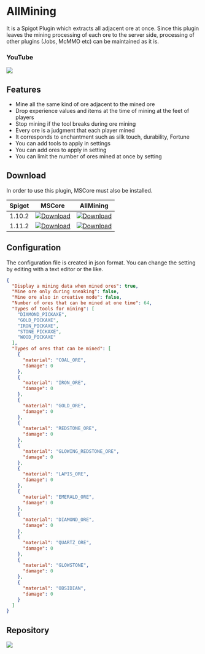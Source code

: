 # AllMining

It is a Spigot Plugin which extracts all adjacent ore at once.
Since this plugin leaves the mining processing of each ore to the server side,
processing of other plugins (Jobs, McMMO etc) can be maintained as it is.

### YouTube

[![](http://img.youtube.com/vi/TZzIPO7CANE/0.jpg)](http://www.youtube.com/watch?v=TZzIPO7CANE)

## Features

- Mine all the same kind of ore adjacent to the mined ore
- Drop experience values ​​and items at the time of mining at the feet of players
- Stop mining if the tool breaks during ore mining
- Every ore is a judgment that each player mined
- It corresponds to enchantment such as silk touch, durability, Fortune
- You can add tools to apply in settings
- You can add ores to apply in setting
- You can limit the number of ores mined at once by setting

## Download

In order to use this plugin, MSCore must also be installed.

| Spigot | MSCore | AllMining |
| :----: | :----: | :-------: |
| 1.10.2 | [ ![Download](https://api.bintray.com/packages/masahirosaito-repo/Spigot-Plugin/MSCore/images/download.svg) ](https://bintray.com/masahirosaito-repo/Spigot-Plugin/download_file?file_path=com%2FMasahiroSaito%2FSpigot%2FMSCore%2F0.5%2FMSCore-0.5.jar) | [ ![Download](https://api.bintray.com/packages/masahirosaito-repo/Spigot-Plugin/AllMining/images/download.svg?version=1.0) ](https://bintray.com/masahirosaito-repo/Spigot-Plugin/download_file?file_path=com%2FMasahiroSaito%2FSpigot%2FAllMining%2F1.0%2FAllMining-1.0.jar) |
| 1.11.2 | [ ![Download](https://api.bintray.com/packages/masahirosaito-repo/Spigot-Plugin/MSCore/images/download.svg) ](https://bintray.com/masahirosaito-repo/Spigot-Plugin/download_file?file_path=com%2FMasahiroSaito%2FSpigot%2FMSCore%2F0.5%2FMSCore-0.5.jar) | [ ![Download](https://api.bintray.com/packages/masahirosaito-repo/Spigot-Plugin/AllMining/images/download.svg?version=1.0) ](https://bintray.com/masahirosaito-repo/Spigot-Plugin/download_file?file_path=com%2FMasahiroSaito%2FSpigot%2FAllMining%2F1.0%2FAllMining-1.0.jar) |

## Configuration

The configuration file is created in json format.
You can change the setting by editing with a text editor or the like.

```json
{
  "Display a mining data when mined ores": true,
  "Mine ore only during sneaking": false,
  "Mine ore also in creative mode": false,
  "Number of ores that can be mined at one time": 64,
  "Types of tools for mining": [
    "DIAMOND_PICKAXE",
    "GOLD_PICKAXE",
    "IRON_PICKAXE",
    "STONE_PICKAXE",
    "WOOD_PICKAXE"
  ],
  "Types of ores that can be mined": [
    {
      "material": "COAL_ORE",
      "damage": 0
    },
    {
      "material": "IRON_ORE",
      "damage": 0
    },
    {
      "material": "GOLD_ORE",
      "damage": 0
    },
    {
      "material": "REDSTONE_ORE",
      "damage": 0
    },
    {
      "material": "GLOWING_REDSTONE_ORE",
      "damage": 0
    },
    {
      "material": "LAPIS_ORE",
      "damage": 0
    },
    {
      "material": "EMERALD_ORE",
      "damage": 0
    },
    {
      "material": "DIAMOND_ORE",
      "damage": 0
    },
    {
      "material": "QUARTZ_ORE",
      "damage": 0
    },
    {
      "material": "GLOWSTONE",
      "damage": 0
    },
    {
      "material": "OBSIDIAN",
      "damage": 0
    }
  ]
}
```

## Repository

<a href='https://bintray.com/masahirosaito-repo/Spigot-Plugin/AllMining?source=watch' alt='Get automatic notifications about new "AllMining" versions'><img src='https://www.bintray.com/docs/images/bintray_badge_color.png'></a>
